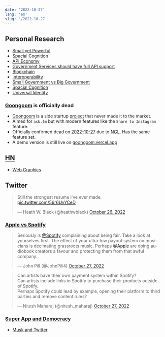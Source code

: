 ```yaml
---
date: '2022-10-27'
lang: 'en'
slug: '/2022-10-27'
---
```


## Personal Research

- [Small yet Powerful](./../.././docs/pages/Small%20yet%20Powerful.md)
- [Spacial Cognition](./../.././docs/pages/Spacial%20Cognition.md)
- [API Economy](./../.././docs/pages/API%20Economy.md)
- [Government Services should have full API support](./../.././docs/pages/Government%20Services%20should%20have%20full%20API%20support.md)
- [Blockchain](./../.././docs/pages/Blockchain.md)
- [Interoperability](./../.././docs/pages/Interoperability.md)
- [Small Government vs Big Government](./../.././docs/pages/Small%20Government%20vs%20Big%20Government.md)
- [Spacial Cognition](./../.././docs/pages/Spacial%20Cognition.md)
- [Universal Identity](./../.././docs/pages/Universal%20Identity.md)

### [Goongoom](./../.././docs/pages/Goongoom.md) is officially dead

- [Goongoom](./../.././docs/pages/Goongoom.md) is a side startup [project](./../.././docs/pages/Project.md) that never made it to the market.
- Aimed for `ask.fm` but with modern features like the `Share to Instagram` feature.
- Officially confirmed dead on [2022-10-27](./../.././docs/journals/2022-10-27.md) due to [NGL](https://ngl.link/). Has the same feature set.
- A demo version is still live on [goongoom.vercel.app](https://goongoom.vercel.app)

## [HN](./../.././docs/pages/Hacker%20News.md)

- [Web Graphics](./../.././docs/pages/Web%20Graphics.md)

## Twitter

<blockquote class="twitter-tweet"><p lang="en" dir="ltr">Still the strongest resume I&#39;ve ever made. <a href="https://t.co/56r6UvYCeD">pic.twitter.com/56r6UvYCeD</a></p>&mdash; Heath W. Black (@heathwblack) <a href="https://twitter.com/heathwblack/status/1585375536272257024?ref_src=twsrc%5Etfw">October 26, 2022</a></blockquote>

### [Apple vs Spotify](./../.././docs/pages/Apple%20vs%20Spotify.md)

<blockquote class="twitter-tweet"><p lang="en" dir="ltr">Seriously is <a href="https://twitter.com/Spotify?ref_src=twsrc%5Etfw">@Spotify</a> complaining about being fair. Take a look at yourselves first. The effect of your ultra-low payout system on musicians is decimating grassroots music. Perhaps <a href="https://twitter.com/Apple?ref_src=twsrc%5Etfw">@Apple</a> are doing audiobook creators a favour and protecting them from that awful company.</p>&mdash; John Pill (@JohnPill4) <a href="https://twitter.com/JohnPill4/status/1585555025878827009?ref_src=twsrc%5Etfw">October 27, 2022</a></blockquote>

<blockquote class="twitter-tweet"><p lang="en" dir="ltr">Can artists have their own payment system within Spotify?<br/>Can artists include links in Spotify to purchase their products outside of Spotify.<br/>Perhaps Spotify could lead by example, opening their platform to third parties and remove content rules?</p>&mdash; Nitesh Maharaj (@nitesh_maharaj) <a href="https://twitter.com/nitesh_maharaj/status/1585497325698523137?ref_src=twsrc%5Etfw">October 27, 2022</a></blockquote>

### [Super App and Democracy](./../.././docs/pages/Super%20App%20and%20Democracy.md)

- [Musk and Twitter](./../.././docs/pages/Musk%20and%20Twitter.md)

<head>
  <html lang="en-US"/>
</head>
